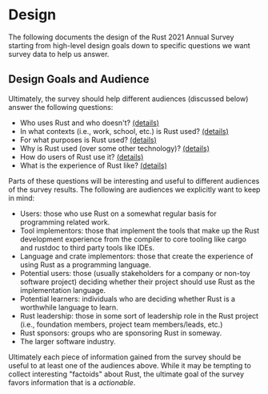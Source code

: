 # Design

The following documents the design of the Rust 2021 Annual Survey starting from high-level design goals down to specific questions we want survey data to help us answer.

## Design Goals and Audience

Ultimately, the survey should help different audiences (discussed below) answer the following questions:

* Who uses Rust and who doesn't? [(details)](./design/who.md)
* In what contexts (i.e., work, school, etc.) is Rust used? [(details)](./design/contexts.md)
* For what purposes is Rust used? [(details)](./design/purposes.md)
* Why is Rust used (over some other technology)? [(details)](./design/why.md)
* How do users of Rust use it? [(details)](./design/experience.md)
* What is the experience of Rust like? [(details)](./design/experience.md)

Parts of these questions will be interesting and useful to different audiences of the survey results. The following are audiences we explicitly want to keep in mind:

* Users: those who use Rust on a somewhat regular basis for programming related work.
* Tool implementors: those that implement the tools that make up the Rust development experience from the compiler to core tooling like cargo and rustdoc to third party tools like IDEs.
* Language and crate implementors: those that create the experience of using Rust as a programming language.
* Potential users: those (usually stakeholders for a company or non-toy software project) deciding whether their project should use Rust as the implementation language.
* Potential learners: individuals who are deciding whether Rust is a worthwhile language to learn.
* Rust leadership: those in some sort of leadership role in the Rust project (i.e., foundation members, project team members/leads, etc.)
* Rust sponsors: groups who are sponsoring Rust in someway. 
* The larger software industry.

Ultimately each piece of information gained from the survey should be useful to at least one of the audiences above. While it may be tempting to collect interesting "factoids" about Rust, the ultimate goal of the survey favors information that is a *actionable*.
